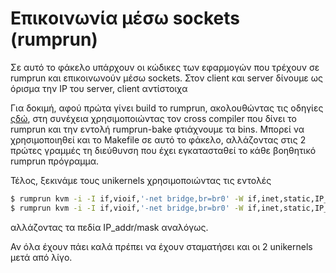 # Επικοινωνία μέσω sockets (rumprun)

Σε αυτό το φάκελο υπάρχουν οι κώδικες των εφαρμογών που τρέχουν σε rumprun και επικοινωνούν μέσω sockets. Στον client και server δίνουμε ως όρισμα την IP του server, client αντίστοιχα

Για δοκιμή, αφού πρώτα γίνει build το rumprun, ακολουθώντας τις οδηγίες [ςδώ](https://github.com/rumpkernel/wiki/wiki/Tutorial%3A-Building-Rumprun-Unikernels), στη συνέχεια χρησιμοποιώντας τον cross compiler που δίνει το rumprun και την εντολή rumprun-bake φτιάχνουμε τα bins. Μπορεί να χρησιμοποιηθεί και το Makefile σε αυτό το φάκελο, αλλάζοντας στις 2 πρώτες γραμμές τη διεύθυνση που έχει εγκατασταθεί το κάθε βοηθητικό rumprun πρόγραμμα. 

Τέλος, ξεκινάμε τους unikernels χρησιμοποιώντας τις εντολές
```sh
$ rumprun kvm -i -I if,vioif,'-net bridge,br=br0' -W if,inet,static,IP_addr/mask server-rumprun.bin SERVER_IP_OR_HOSTNAME
$ rumprun kvm -i -I if,vioif,'-net bridge,br=br0' -W if,inet,static,IP_addr/mask client-rumprun.bin SERVER_IP_OR_HOSTNAME
```
αλλάζοντας τα πεδία IP_addr/mask αναλόγως.

Αν όλα έχουν πάει καλά πρέπει να έχουν σταματήσει και οι 2 unikernels μετά από λίγο.

